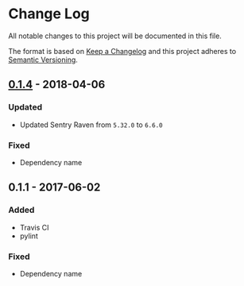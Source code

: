 # Change Log
All notable changes to this project will be documented in this file.

The format is based on [Keep a Changelog](http://keepachangelog.com/)
and this project adheres to [Semantic Versioning](http://semver.org/).

## [0.1.4][] - 2018-04-06
### Updated
-   Updated Sentry Raven from `5.32.0` to `6.6.0`

### Fixed
-   Dependency name


## 0.1.1 - 2017-06-02
### Added
-   Travis CI
-   pylint

### Fixed
-   Dependency name

[Unreleased]: https://github.ibm.com/apset/monsoon-notifier-sentry/compare/0.1.4...HEAD
[0.1.4]: https://github.ibm.com/apset/monsoon-notifier-sentry/compare/0.1.1...0.1.4
